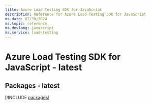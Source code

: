 ```yaml
---
title: Azure Load Testing SDK for JavaScript
description: Reference for Azure Load Testing SDK for JavaScript
ms.date: 07/30/2024
ms.topic: reference
ms.devlang: javascript
ms.service: load-testing
---
```

# Azure Load Testing SDK for JavaScript - latest
## Packages - latest
[!INCLUDE [packages](load-testing-index.md)]